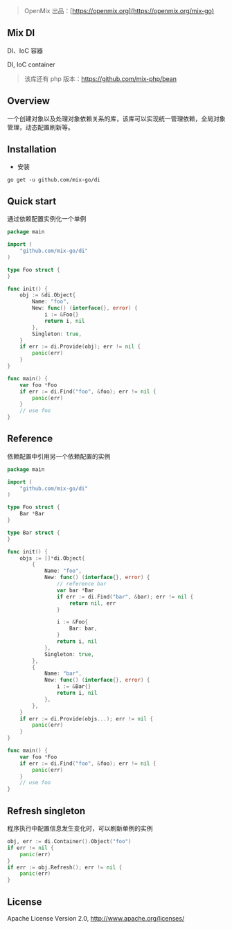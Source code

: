 > OpenMix 出品：[https://openmix.org](https://openmix.org/mix-go)

## Mix DI

DI、IoC 容器

DI, IoC container

> 该库还有 php 版本：https://github.com/mix-php/bean

## Overview

一个创建对象以及处理对象依赖关系的库，该库可以实现统一管理依赖，全局对象管理，动态配置刷新等。

## Installation

- 安装

```
go get -u github.com/mix-go/di
```

## Quick start

通过依赖配置实例化一个单例

```go
package main

import (
    "github.com/mix-go/di"
)

type Foo struct {
}

func init() {
    obj := &di.Object{
        Name: "foo",
        New: func() (interface{}, error) {
            i := &Foo{}
            return i, nil
        },
        Singleton: true,
    }
    if err := di.Provide(obj); err != nil {
        panic(err)
    }
}

func main() {
    var foo *Foo
    if err := di.Find("foo", &foo); err != nil {
        panic(err)
    }
    // use foo
}
```

## Reference

依赖配置中引用另一个依赖配置的实例

```go
package main

import (
    "github.com/mix-go/di"
)

type Foo struct {
    Bar *Bar
}

type Bar struct {
}

func init() {
    objs := []*di.Object{
        {
            Name: "foo",
            New: func() (interface{}, error) {
                // reference bar
                var bar *Bar
                if err := di.Find("bar", &bar); err != nil {
                    return nil, err
                }

                i := &Foo{
                    Bar: bar,
                }
                return i, nil
            },
            Singleton: true,
        },
        {
            Name: "bar",
            New: func() (interface{}, error) {
                i := &Bar{}
                return i, nil
            },
        },
    }
    if err := di.Provide(objs...); err != nil {
        panic(err)
    }
}

func main() {
    var foo *Foo
    if err := di.Find("foo", &foo); err != nil {
        panic(err)
    }
    // use foo
}
```

## Refresh singleton

程序执行中配置信息发生变化时，可以刷新单例的实例

```go
obj, err := di.Container().Object("foo")
if err != nil {
    panic(err)
}
if err := obj.Refresh(); err != nil {
    panic(err)
}
```

## License

Apache License Version 2.0, http://www.apache.org/licenses/
